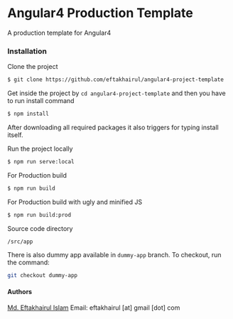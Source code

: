 # Angular4 Production Template 

A production template for Angular4

### Installation

Clone the project

```sh
$ git clone https://github.com/eftakhairul/angular4-project-template
```

Get inside the project by `cd angular4-project-template` and then you have to run install command
```sh
$ npm install 
```

After downloading all required packages it also triggers for typing install itself.

Run the project locally
```sh
$ npm run serve:local
```

For Production build
```sh
$ npm run build
```

For Production build with ugly and minified JS
```sh
$ npm run build:prod
```

Source code directory
```sh
/src/app
```

There is also dummy app available in `dummy-app` branch. To checkout, run the command:
```sh
git checkout dummy-app
```

#### Authors ####

[Md. Eftakhairul Islam](https://eftakhairul.com) Email: eftakhairul [at] gmail [dot] com
